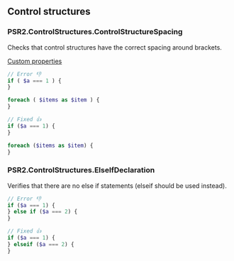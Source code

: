 ## Control structures

### PSR2.ControlStructures.ControlStructureSpacing

Checks that control structures have the correct spacing around brackets.

[Custom properties](https://github.com/squizlabs/PHP_CodeSniffer/wiki/Customisable-Sniff-Properties#psr2controlstructurescontrolstructurespacing)

```php
// Error 👎
if ( $a === 1 ) {
}

foreach ( $items as $item ) {
}

// Fixed 👍
if ($a === 1) {
}

foreach ($items as $item) {
}
```

### PSR2.ControlStructures.ElseIfDeclaration

Verifies that there are no else if statements (elseif should be used instead).

```php
// Error 👎
if ($a === 1) {
} else if ($a === 2) {
}

// Fixed 👍
if ($a === 1) {
} elseif ($a === 2) {
}
```
